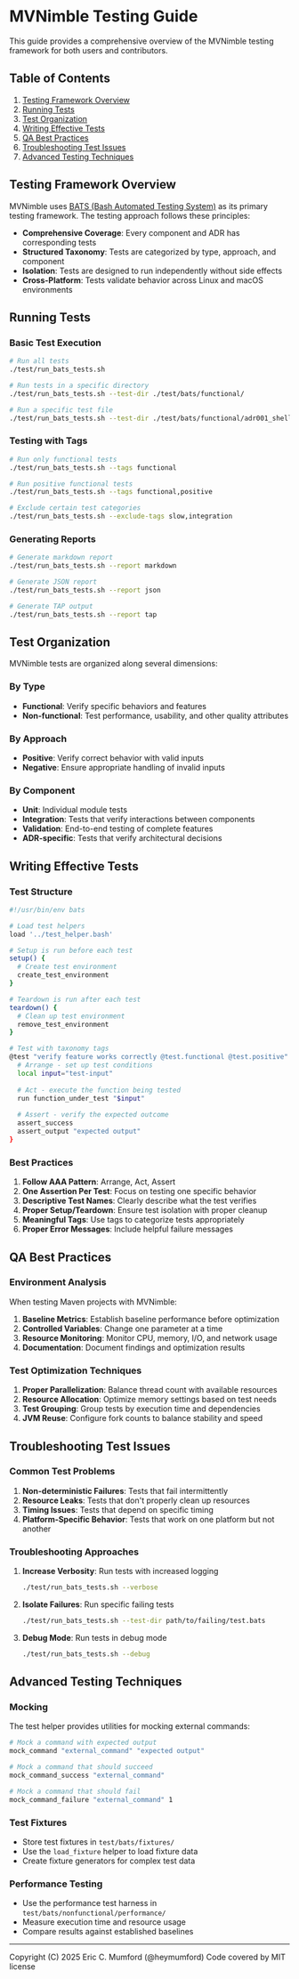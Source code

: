 # MVNimble Testing Guide

This guide provides a comprehensive overview of the MVNimble testing framework for both users and contributors.

## Table of Contents

1. [Testing Framework Overview](#testing-framework-overview)
2. [Running Tests](#running-tests)
3. [Test Organization](#test-organization)
4. [Writing Effective Tests](#writing-effective-tests)
5. [QA Best Practices](#qa-best-practices)
6. [Troubleshooting Test Issues](#troubleshooting-test-issues)
7. [Advanced Testing Techniques](#advanced-testing-techniques)

## Testing Framework Overview

MVNimble uses [BATS (Bash Automated Testing System)](https://github.com/bats-core/bats-core) as its primary testing framework. The testing approach follows these principles:

- **Comprehensive Coverage**: Every component and ADR has corresponding tests
- **Structured Taxonomy**: Tests are categorized by type, approach, and component
- **Isolation**: Tests are designed to run independently without side effects
- **Cross-Platform**: Tests validate behavior across Linux and macOS environments

## Running Tests

### Basic Test Execution

```bash
# Run all tests
./test/run_bats_tests.sh

# Run tests in a specific directory
./test/run_bats_tests.sh --test-dir ./test/bats/functional/

# Run a specific test file
./test/run_bats_tests.sh --test-dir ./test/bats/functional/adr001_shell_architecture.bats
```

### Testing with Tags

```bash
# Run only functional tests
./test/run_bats_tests.sh --tags functional

# Run positive functional tests
./test/run_bats_tests.sh --tags functional,positive

# Exclude certain test categories
./test/run_bats_tests.sh --exclude-tags slow,integration
```

### Generating Reports

```bash
# Generate markdown report
./test/run_bats_tests.sh --report markdown

# Generate JSON report
./test/run_bats_tests.sh --report json

# Generate TAP output
./test/run_bats_tests.sh --report tap
```

## Test Organization

MVNimble tests are organized along several dimensions:

### By Type
- **Functional**: Verify specific behaviors and features
- **Non-functional**: Test performance, usability, and other quality attributes

### By Approach
- **Positive**: Verify correct behavior with valid inputs
- **Negative**: Ensure appropriate handling of invalid inputs

### By Component
- **Unit**: Individual module tests
- **Integration**: Tests that verify interactions between components
- **Validation**: End-to-end testing of complete features
- **ADR-specific**: Tests that verify architectural decisions

## Writing Effective Tests

### Test Structure

```bash
#!/usr/bin/env bats

# Load test helpers
load '../test_helper.bash'

# Setup is run before each test
setup() {
  # Create test environment
  create_test_environment
}

# Teardown is run after each test
teardown() {
  # Clean up test environment
  remove_test_environment
}

# Test with taxonomy tags
@test "verify feature works correctly @test.functional @test.positive" {
  # Arrange - set up test conditions
  local input="test-input"
  
  # Act - execute the function being tested
  run function_under_test "$input"
  
  # Assert - verify the expected outcome
  assert_success
  assert_output "expected output"
}
```

### Best Practices

1. **Follow AAA Pattern**: Arrange, Act, Assert
2. **One Assertion Per Test**: Focus on testing one specific behavior
3. **Descriptive Test Names**: Clearly describe what the test verifies
4. **Proper Setup/Teardown**: Ensure test isolation with proper cleanup
5. **Meaningful Tags**: Use tags to categorize tests appropriately
6. **Proper Error Messages**: Include helpful failure messages

## QA Best Practices

### Environment Analysis

When testing Maven projects with MVNimble:

1. **Baseline Metrics**: Establish baseline performance before optimization
2. **Controlled Variables**: Change one parameter at a time
3. **Resource Monitoring**: Monitor CPU, memory, I/O, and network usage
4. **Documentation**: Document findings and optimization results

### Test Optimization Techniques

1. **Proper Parallelization**: Balance thread count with available resources
2. **Resource Allocation**: Optimize memory settings based on test needs
3. **Test Grouping**: Group tests by execution time and dependencies
4. **JVM Reuse**: Configure fork counts to balance stability and speed

## Troubleshooting Test Issues

### Common Test Problems

1. **Non-deterministic Failures**: Tests that fail intermittently
2. **Resource Leaks**: Tests that don't properly clean up resources
3. **Timing Issues**: Tests that depend on specific timing
4. **Platform-Specific Behavior**: Tests that work on one platform but not another

### Troubleshooting Approaches

1. **Increase Verbosity**: Run tests with increased logging
   ```bash
   ./test/run_bats_tests.sh --verbose
   ```

2. **Isolate Failures**: Run specific failing tests
   ```bash
   ./test/run_bats_tests.sh --test-dir path/to/failing/test.bats
   ```

3. **Debug Mode**: Run tests in debug mode
   ```bash
   ./test/run_bats_tests.sh --debug
   ```

## Advanced Testing Techniques

### Mocking

The test helper provides utilities for mocking external commands:

```bash
# Mock a command with expected output
mock_command "external_command" "expected output"

# Mock a command that should succeed
mock_command_success "external_command"

# Mock a command that should fail
mock_command_failure "external_command" 1
```

### Test Fixtures

- Store test fixtures in `test/bats/fixtures/`
- Use the `load_fixture` helper to load fixture data
- Create fixture generators for complex test data

### Performance Testing

- Use the performance test harness in `test/bats/nonfunctional/performance/`
- Measure execution time and resource usage
- Compare results against established baselines

---
Copyright (C) 2025 Eric C. Mumford (@heymumford) Code covered by MIT license